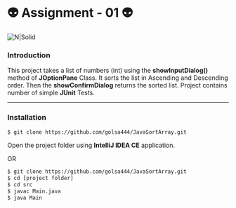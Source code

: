 
#  👽 Assignment - 01 👽
![N|Solid](https://vipaa.net/wp-content/uploads/2021/08/java.jpg) 


### **Introduction**
This project takes a list of numbers (int) using the **showInputDialog()** method of **JOptionPane** Class. It sorts the list in Ascending and Descending order. Then the **showConfirmDialog** returns the sorted list. Project contains number of simple **JUnit** Tests. 

---
### Installation

```sh
$ git clone https://github.com/golsa444/JavaSortArray.git

```
Open the project folder using **IntelliJ IDEA CE** application.

OR 

```sh
$ git clone https://github.com/golsa444/JavaSortArray.git
$ cd [project folder]
$ cd src
$ javac Main.java
$ java Main

```
